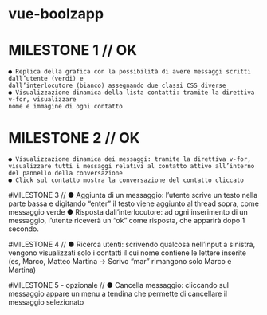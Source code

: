 # vue-boolzapp

# MILESTONE 1 // OK
    ● Replica della grafica con la possibilità di avere messaggi scritti dall’utente (verdi) e
    dall’interlocutore (bianco) assegnando due classi CSS diverse
    ● Visualizzazione dinamica della lista contatti: tramite la direttiva v-for, visualizzare
    nome e immagine di ogni contatto

# MILESTONE 2 // OK
    ● Visualizzazione dinamica dei messaggi: tramite la direttiva v-for, visualizzare tutti i messaggi relativi al contatto attivo all’interno del pannello della conversazione
    ● Click sul contatto mostra la conversazione del contatto cliccato

#MILESTONE 3 //
    ● Aggiunta di un messaggio: l’utente scrive un testo nella parte bassa e digitando
    “enter” il testo viene aggiunto al thread sopra, come messaggio verde
    ● Risposta dall’interlocutore: ad ogni inserimento di un messaggio, l’utente riceverà
    un “ok” come risposta, che apparirà dopo 1 secondo.

#MILESTONE 4 //
    ● Ricerca utenti: scrivendo qualcosa nell’input a sinistra, vengono visualizzati solo i
    contatti il cui nome contiene le lettere inserite (es, Marco, Matteo Martina -> Scrivo
    “mar” rimangono solo Marco e Martina)

#MILESTONE 5 - opzionale //
    ● Cancella messaggio: cliccando sul messaggio appare un menu a tendina che
    permette di cancellare il messaggio selezionato